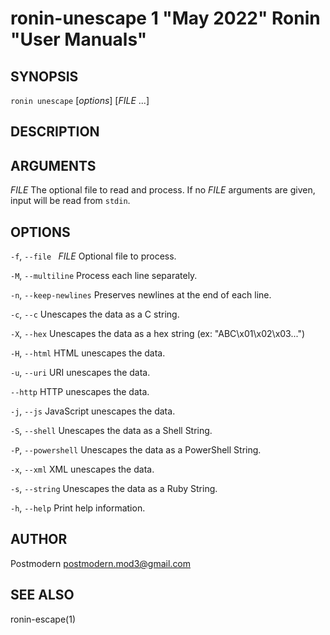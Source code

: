 # ronin-unescape 1 "May 2022" Ronin "User Manuals"

## SYNOPSIS

`ronin unescape` [*options*] [*FILE* ...]

## DESCRIPTION

## ARGUMENTS

*FILE*
  The optional file to read and process. If no *FILE* arguments are given,
  input will be read from `stdin`.

## OPTIONS

`-f`, `--file ` *FILE*
  Optional file to process.

`-M`, `--multiline`
  Process each line separately.

`-n`, `--keep-newlines`
  Preserves newlines at the end of each line.

`-c`, `--c`
  Unescapes the data as a C string.

`-X`, `--hex`
  Unescapes the data as a hex string (ex: "ABC\x01\x02\x03...")

`-H`, `--html`
  HTML unescapes the data.

`-u`, `--uri`
  URI unescapes the data.

`--http`
  HTTP unescapes the data.

`-j`, `--js`
  JavaScript unescapes the data.

`-S`, `--shell`
  Unescapes the data as a Shell String.

`-P`, `--powershell`
  Unescapes the data as a PowerShell String.

`-x`, `--xml`
  XML unescapes the data.

`-s`, `--string`
  Unescapes the data as a Ruby String.

`-h`, `--help`
  Print help information.

## AUTHOR

Postmodern <postmodern.mod3@gmail.com>

## SEE ALSO

ronin-escape(1)
